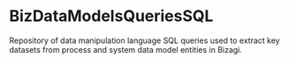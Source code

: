 # BizDataModelsQueriesSQL


 Repository of data manipulation language SQL queries used to extract key datasets from process and system data model entities in Bizagi.
